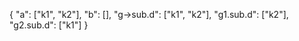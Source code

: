 {
  "a": ["k1", "k2"],
  "b": [],
  "g->sub.d": ["k1", "k2"],
  "g1.sub.d": ["k2"],
  "g2.sub.d": ["k1"]
}

